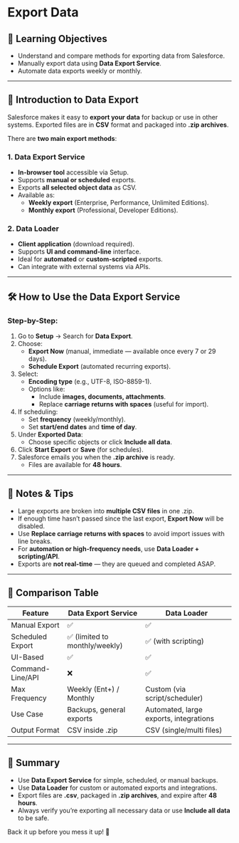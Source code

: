# Export Data

## 🎯 Learning Objectives

- Understand and compare methods for exporting data from Salesforce.
- Manually export data using **Data Export Service**.
- Automate data exports weekly or monthly.

---

## 🚀 Introduction to Data Export

Salesforce makes it easy to **export your data** for backup or use in other systems. Exported files are in **CSV** format and packaged into **.zip archives**.

There are **two main export methods**:

### 1. Data Export Service
- **In-browser tool** accessible via Setup.
- Supports **manual or scheduled** exports.
- Exports **all selected object data** as CSV.
- Available as:
  - **Weekly export** (Enterprise, Performance, Unlimited Editions).
  - **Monthly export** (Professional, Developer Editions).

### 2. Data Loader
- **Client application** (download required).
- Supports **UI and command-line** interface.
- Ideal for **automated** or **custom-scripted** exports.
- Can integrate with external systems via APIs.

---

## 🛠️ How to Use the Data Export Service

### Step-by-Step:

1. Go to **Setup** → Search for **Data Export**.
2. Choose:
   - **Export Now** (manual, immediate — available once every 7 or 29 days).
   - **Schedule Export** (automated recurring exports).
3. Select:
   - **Encoding type** (e.g., UTF-8, ISO-8859-1).
   - Options like:
     - Include **images, documents, attachments**.
     - Replace **carriage returns with spaces** (useful for import).
4. If scheduling:
   - Set **frequency** (weekly/monthly).
   - Set **start/end dates** and **time of day**.
5. Under **Exported Data**:
   - Choose specific objects or click **Include all data**.
6. Click **Start Export** or **Save** (for schedules).
7. Salesforce emails you when the **.zip archive** is ready.
   - Files are available for **48 hours**.

---

## 🧠 Notes & Tips

- Large exports are broken into **multiple CSV files** in one .zip.
- If enough time hasn’t passed since the last export, **Export Now** will be disabled.
- Use **Replace carriage returns with spaces** to avoid import issues with line breaks.
- For **automation or high-frequency needs**, use **Data Loader + scripting/API**.
- Exports are **not real-time** — they are queued and completed ASAP.

---

## 🧾 Comparison Table

| Feature                     | Data Export Service      | Data Loader                |
|----------------------------|--------------------------|----------------------------|
| Manual Export              | ✅                        | ✅                          |
| Scheduled Export           | ✅ (limited to monthly/weekly) | ✅ (with scripting)    |
| UI-Based                   | ✅                        | ✅                          |
| Command-Line/API           | ❌                        | ✅                          |
| Max Frequency              | Weekly (Ent+) / Monthly  | Custom (via script/scheduler) |
| Use Case                   | Backups, general exports | Automated, large exports, integrations |
| Output Format              | CSV inside .zip          | CSV (single/multi files)   |

---

## 📌 Summary

- Use **Data Export Service** for simple, scheduled, or manual backups.
- Use **Data Loader** for custom or automated exports and integrations.
- Export files are **.csv**, packaged in **.zip archives**, and expire after **48 hours**.
- Always verify you’re exporting all necessary data or use **Include all data** to be safe.

Back it up before you mess it up! 💾
